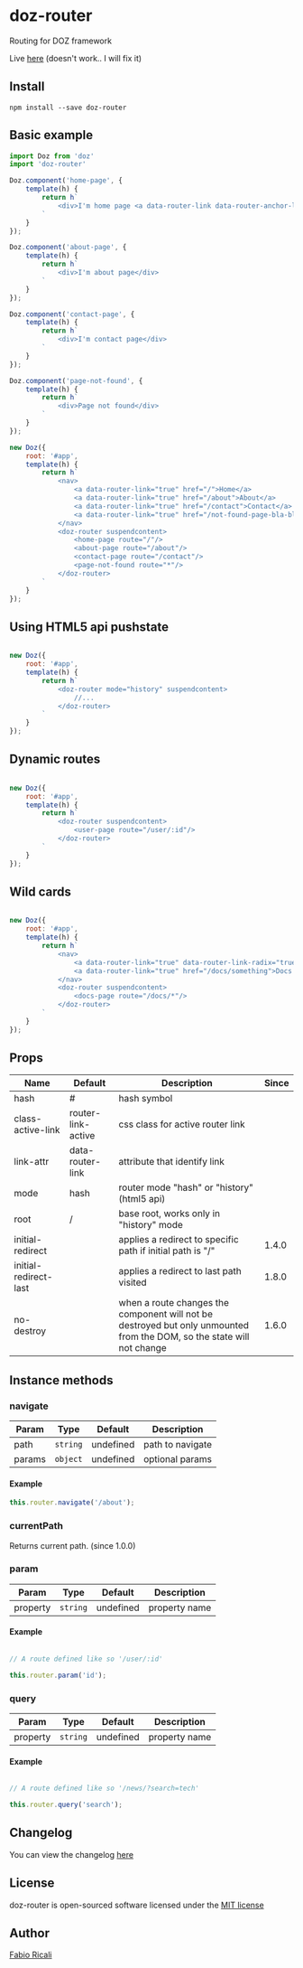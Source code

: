 # doz-router
Routing for DOZ framework

Live <a href="https://dozjs-cmp.github.io/doz-router/dist/index.html">here</a> (doesn't work.. I will fix it)

## Install
```
npm install --save doz-router
```

## Basic example
```javascript
import Doz from 'doz'
import 'doz-router'

Doz.component('home-page', {
    template(h) {
        return h`
            <div>I'm home page <a data-router-link data-router-anchor-link href="#my-anchor">anchor link</a></div>
        `
    }
});

Doz.component('about-page', {
    template(h) {
        return h`
            <div>I'm about page</div>
        `
    }
});

Doz.component('contact-page', {
    template(h) {
        return h`
            <div>I'm contact page</div>
        `
    }
});

Doz.component('page-not-found', {
    template(h) {
        return h`
            <div>Page not found</div>
        `
    }
});

new Doz({
    root: '#app',
    template(h) {
        return h`
            <nav>
                <a data-router-link="true" href="/">Home</a>
                <a data-router-link="true" href="/about">About</a>
                <a data-router-link="true" href="/contact">Contact</a>
                <a data-router-link="true" href="/not-found-page-bla-bla">Not found</a>
            </nav>
            <doz-router suspendcontent>
                <home-page route="/"/>
                <about-page route="/about"/>
                <contact-page route="/contact"/>
                <page-not-found route="*"/>
            </doz-router>
        `
    }
});
```

## Using HTML5 api pushstate

```javascript

new Doz({
    root: '#app',
    template(h) {
        return h`
            <doz-router mode="history" suspendcontent>
                //...
            </doz-router>
        `
    }
});

```

## Dynamic routes

```javascript

new Doz({
    root: '#app',
    template(h) {
        return h`
            <doz-router suspendcontent>
                <user-page route="/user/:id"/>
            </doz-router>
        `
    }
});

```

## Wild cards

```javascript

new Doz({
    root: '#app',
    template(h) {
        return h`
            <nav>
                <a data-router-link="true" data-router-link-radix="true" href="/docs/">Docs</a>
                <a data-router-link="true" href="/docs/something">Docs Something</a>
            </nav>
            <doz-router suspendcontent>
                <docs-page route="/docs/*"/>
            </doz-router>
        `
    }
});

```

## Props
| Name | Default | Description                                                                                                            | Since |
| ---- | ------- |------------------------------------------------------------------------------------------------------------------------| ----- |
| hash | # | hash symbol                                                                                                            | |
| class-active-link | router-link-active | css class for active router link                                                                                       | |
| link-attr | data-router-link | attribute that identify link                                                                                           | |
| mode | hash | router mode "hash" or "history" (html5 api)                                                                            | |
| root | / | base root, works only in "history" mode                                                                                | |
| initial-redirect |  | applies a redirect to specific path if initial path is "/"                                                             | 1.4.0 |
| initial-redirect-last |  | applies a redirect to last path visited                                                                                | 1.8.0 |
| no-destroy |  | when a route changes the component will not be destroyed but only unmounted from the DOM, so the state will not change | 1.6.0 |

## Instance methods

### navigate

| Param | Type | Default | Description |
| ---- | ------- | ----------- | ---------- |
| path | `string` | undefined | path to navigate |
| params | `object` | undefined | optional params |

#### Example

```javascript
this.router.navigate('/about');
```

### currentPath
Returns current path. (since 1.0.0)

### param

| Param | Type | Default | Description |
| ---- | ------- | ----------- | ---------- |
| property | `string` | undefined | property name |

#### Example

```javascript

// A route defined like so '/user/:id'

this.router.param('id');
```

### query

| Param | Type | Default | Description |
| ---- | ------- | ----------- | ---------- |
| property | `string` | undefined | property name |

#### Example

```javascript

// A route defined like so '/news/?search=tech'

this.router.query('search');
```

## Changelog
You can view the changelog <a target="_blank" href="https://github.com/dozjs-cmp/doz-router/blob/master/CHANGELOG.md">here</a>

## License
doz-router is open-sourced software licensed under the <a target="_blank" href="http://opensource.org/licenses/MIT">MIT license</a>

## Author
<a target="_blank" href="rica.li">Fabio Ricali</a>